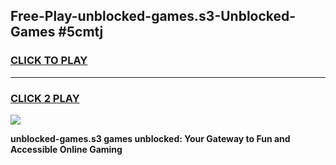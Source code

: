 
## Free-Play-unblocked-games.s3-Unblocked-Games #5cmtj
<h3>
<a href="https://news.freeplayer.one?title=unblocked-games.s3&ref=8M">CLICK TO PLAY</a></h3>
<hr>

<h3>
<a href="https://news.freeplayer.one?title=unblocked-games.s3&ref=8M">CLICK 2 PLAY</a>
  
</h3>

<a href="https://news.freeplayer.one?title=unblocked-games.s3&ref=8M"><img src="https://clearcache.store/games.png"></a>


**unblocked-games.s3 games unblocked: Your Gateway to Fun and Accessible Online Gaming**
